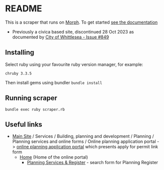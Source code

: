 # README

This is a scraper that runs on [Morph](https://morph.io).
To get started [see the documentation](https://morph.io/documentation)

* Previously a civica based site, discontinued 28 Oct 2023 
  as documented by [City of Whittlesea - Issue #849](https://github.com/planningalerts-scrapers/issues/issues/849)

## Installing

Select ruby using your favourite ruby version manager, for example:
```shell
chruby 3.3.5
```

Then install gems using bundler
`
bundle install
`

## Running scraper

`
bundle exec ruby scraper.rb 
`

## Useful links

* [Main Site](https://www.whittlesea.vic.gov.au/Home) 
  / Services 
  / Building, planning and development 
  / Planning 
  / Planning services and online forms 
  / Online planning application portal 
  -> [online planning application portal](https://online.whittlesea.vic.gov.au/s/permit-required) 
  which presents apply for permit link form
  * [Home](https://online.whittlesea.vic.gov.au/s/) (Home of the online portal)
    * [Planning Services & Register](https://online.whittlesea.vic.gov.au/s/publicregister) - search form for Planning Register
 
